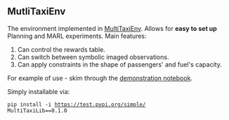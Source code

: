 ## MutliTaxiEnv

The environment implemented in [MultiTaxiEnv](https://github.com/ofirAbu/MultiTaxiLib/blob/master/MultiTaxiLabProject.pdf).
Allows for __easy to set up__ Planning and MARL experiments.
Main features:
1. Can control the rewards table.
2. Can switch between symbolic imaged observations.
3. Can apply constraints in the shape of passengers' and fuel's capacity.

For example of use - skim through the [demonstration notebook](https://github.com/ofirAbu/MultiTaxiLib/blob/master/MultiTaxiLib/multitaxienv/MultiTaxiEnvDoc.ipynb).

Simply installable via:

<code>pip install -i https://test.pypi.org/simple/ MultiTaxiLib==0.1.0 </code>